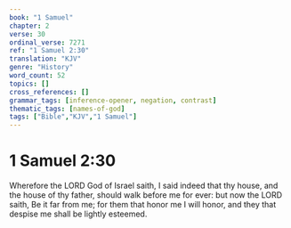 ```yaml
---
book: "1 Samuel"
chapter: 2
verse: 30
ordinal_verse: 7271
ref: "1 Samuel 2:30"
translation: "KJV"
genre: "History"
word_count: 52
topics: []
cross_references: []
grammar_tags: [inference-opener, negation, contrast]
thematic_tags: [names-of-god]
tags: ["Bible","KJV","1 Samuel"]
---
```


# 1 Samuel 2:30

Wherefore the LORD God of Israel saith, I said indeed that thy house, and the house of thy father, should walk before me for ever: but now the LORD saith, Be it far from me; for them that honor me I will honor, and they that despise me shall be lightly esteemed.
